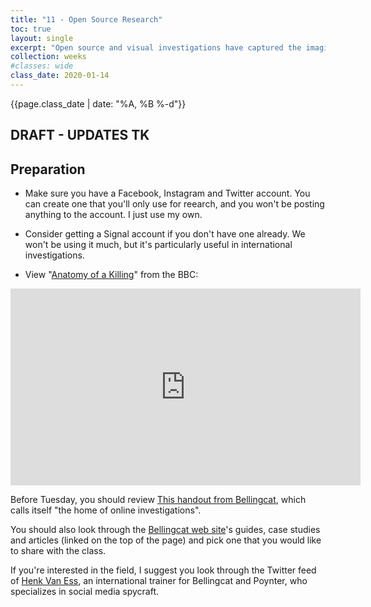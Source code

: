 ```yaml
---
title: "11 - Open Source Research"
toc: true
layout: single
excerpt: "Open source and visual investigations have captured the imagination of journalists and activists alike...."
collection: weeks
#classes: wide
class_date: 2020-01-14
---
```


{{page.class_date | date: "%A, %B %-d"}}

## DRAFT - UPDATES TK


## Preparation

* Make sure you have a Facebook, Instagram and Twitter account. You can create one that you'll only use for reearch, and you won't be posting anything to the account.  I just use my own.

* Consider getting a Signal account if you don't have one already. We won't be using it much, but it's particularly useful in international investigations.

* View "[Anatomy of a Killing](https://www.youtube.com/watch?v=XbnLkc6r3yc)" from the BBC:

<iframe width="560" height="315" src="https://www.youtube.com/embed/XbnLkc6r3yc" frameborder="0" allow="accelerometer; autoplay; encrypted-media; gyroscope; picture-in-picture" allowfullscreen></iframe>

Before Tuesday, you should review [This handout from Bellingcat](https://docs.google.com/document/d/1BfLPJpRtyq4RFtHJoNpvWQjmGnyVkfE2HYoICKOGguA/edit), which calls itself "the home of online investigations".

You should also look through the [Bellingcat web site](https://www.bellingcat.com/)'s guides, case studies and articles (linked on the top of the page) and pick one that you would like to share with the class.

If you're interested in the field, I suggest you look through the Twitter feed of [Henk Van Ess](https://twitter.com/henkvaness), an international trainer for Bellingcat and Poynter, who specializes in social media spycraft.
